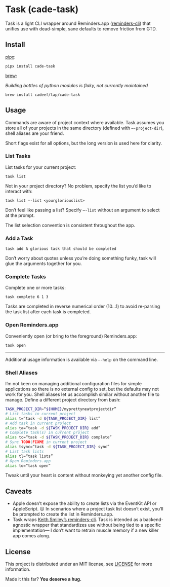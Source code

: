 # Task (cade-task)
Task is a light CLI wrapper around Reminders.app ([reminders-cli](https://github.com/keith/reminders-cli)) that unifies use with dead-simple, sane defaults to remove friction from GTD.

## Install

[pipx](https://pypa.github.io/pipx/):

```
pipx install cade-task
```

[brew](https://brew.sh/):

*Building bottles of python modules is flaky, not currently maintained*

```
brew install cadeef/tap/cade-task
```

## Usage

Commands are aware of project context where available. Task assumes you store all of your projects in the same directory (defined with `—-project-dir`), shell aliases are your friend.

Short flags exist for all options, but the long version is used here for clarity.

### List Tasks

List tasks for your current project:

```
task list
```

Not in your project directory? No problem, specify the list you’d like to interact with:

```
task list —-list <yourgloriouslist>
```

Don’t feel like passing a list? Specify `—-list` without an argument to select at the prompt.

The list selection convention is consistent throughout the app.

### Add a Task

```
task add A glorious task that should be completed
```

Don’t worry about quotes unless you’re doing something funky, task will glue the arguments together for you.

### Complete Tasks

Complete one or more tasks:

```
task complete 6 1 3
```

Tasks are completed in reverse numerical order (10...1) to avoid re-parsing the task list after each task is completed.


### Open Reminders.app

Conveniently open (or bring to the foreground) Reminders.app:

```
task open
```

- - - -

Additional usage information is available via `—-help` on the command line.

### Shell Aliases

I’m not keen on managing additional configuration files for simple applications so there is no external config to set, but the defaults may not work for you. Shell aliases let us accomplish similar without another file to manage. Define a different project directory from bash:

```bash
TASK_PROJECT_DIR=“${HOME}/myprettyneatprojectdir”
# List tasks in current project
alias t=“task -d ${TASK_PROJECT_DIR} list”
# Add task in current project
alias ta=“task -d ${TASK_PROJECT_DIR} add”
# Complete task(s) in current project
alias tc=“task -d ${TASK_PROJECT_DIR} complete”
# Sync TODO|FIXME in current project
alias tsync=“task -d ${TASK_PROJECT_DIR} sync”
# List task lists
alias tl=“task lists”
# Open Reminders.app
alias to=“task open”
```

Tweak until your heart is content without monkeying yet another config file.

## Caveats

* Apple doesn’t expose the ability to create lists via the EventKit API or AppleScript. 😔 In scenarios where a project task list doesn’t exist, you’ll be prompted to create the list in Reminders.app.
* Task wraps [Keith Smiley’s reminders-cli](https://github.com/keith/reminders-cli). Task is intended as a backend-agnostic wrapper that standardizes use without being tied to a specific implementation— I don’t want to retrain muscle memory if a new killer app comes along.

## License

This project is distributed under an MIT license, see [LICENSE](https://github.com/cadeef/cade-task/blob/main/LICENSE) for more information.

Made it this far? **You deserve a hug.**
